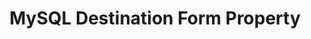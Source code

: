 ---
# -------------------------- #
#     USING THIS TEMPLATE    #
# -------------------------- #

## NEED HELP USING THIS TEMPLATE? SEE:
## https://docs-about-stitch-docs.netlify.com/reference/connect-templates/destination-form-property/
## FOR INSTRUCTIONS & REFERENCE INFO

## PLEASE REMOVE COMMENTS WHEN FINISHED



# -------------------------- #
#        CONTENT TYPE        #
# -------------------------- #

product-type: "connect"
content-type: "api-form"
form-type: "destination"
key: "destination-form-properties-mysql-object"


# -------------------------- #
#        OBJECT INFO         #
# -------------------------- #

title: "MySQL Destination Form Property"
api-type: "mysql_destination"
display-name: "MySQL"

docs-name: "mysql"
db-type: "mysql"

property-description: ""
## Used to create a description for the object that doesn't adhere to the standard in _developers/connect/api/documentation/api-form-properties.html
## See the Heap object for an example

description: ""


# -------------------------- #
#      OBJECT ATTRIBUTES     #
# -------------------------- #

uses-common-fields: false
## See these fields in _data/connect/common/destination-forms.yml > all-destinations

object-attributes:
  - name: "host"
    required: true
    internal: false
    type: "string"
    description: "The IP address or hostname of the database server."
    value: |
      "<HOST_ADDRESS>"

  - name: "password"
    required: true
    internal: false
    type: "string"
    description: "The password for the user connecting to the database server. **Note**: This property will never be returned by the API, but it can be submitted when creating or modifying a connection."
    value: |
      "<PASSWORD>"

  - name: "port"
    required: true
    internal: false
    type: "string"
    description: "The port of the database server. The default is `{{ port }}`."
    value: |
      "{{ port }}"

  - name: "username"
    required: true
    internal: false
    type: "string"
    description: "The username of the database user."
    value: |
      "<USERNAME>"

  - name: "ssl"
    required: false
    internal: false
    type: "boolean"
    description: "If `true`, SSL will be used to connect to the database."
    value: "true"
---
